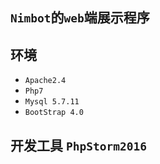## `Nimbot`的`web`端展示程序

## 环境
* `Apache2.4`
* `Php7`
* `Mysql 5.7.11`
* `BootStrap 4.0`

## 开发工具 `PhpStorm2016`




